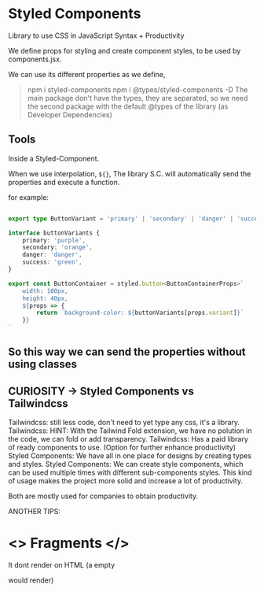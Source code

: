 # Styled Components
Library to use CSS in JavaScript Syntax + Productivity

We define props for styling and create component styles, to be used by components.jsx.

We can use its different properties as we define, 

> npm i styled-components
> npm i @types/styled-components -D 
The main package don't have the types, they are separated, so we need the second package with the default @types of the library (as Developer Dependencies)


## Tools
Inside a Styled-Component.

When we use interpolation, `${}`, The library S.C. will automatically send the properties and execute a function.

for example:


```ts

export type ButtonVariant = 'primary' | 'secondary' | 'danger' | 'success';

interface buttonVariants {
    primary: 'purple',
    secondary: 'orange',
    danger: 'danger',
    success: 'green',
}

export const ButtonContainer = styled.button<ButtonContainerProps>`
    width: 100px,
    height: 40px,
    ${props => {
        return `background-color: ${buttonVariants[props.variant]}`
    }}
`

```

## So this way we can send the properties without using classes


## CURIOSITY -> Styled Components vs Tailwindcss
Tailwindcss: still less code, don't need to yet type any css, it's a library.
Tailwindcss: HINT: With the Tailwind Fold extension, we have no polution in the code, we can fold or add transparency.
Tailwindcss: Has a paid library of ready components to use. (Option for further enhance productivity)
Styled Components: We have all in one place for designs by creating types and styles.
Styled Components: We can create style components, which can be used multiple times with different sub-components styles. This kind of usage makes the project more solid and increase a lot of productivity.

Both are mostly used for companies to obtain productivity.

ANOTHER TIPS:

# <> Fragments </>
It dont render on HTML (a empty <div> would render)
